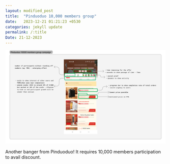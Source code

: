 ```yaml
---
layout: modified_post
title:  "Pinduoduo 10,000 members group"
date:   2023-12-21 01:21:23 +0530
categories: jekyll update
permalink: /:title
Date: 21-12-2023
---
```



<div markdown="1" style="padding: 0px;">
<img src="/assets/pinduoduo_10000_members.jpg" alt="Girl in a jacket" width= 720px >
</div>


Another banger from Pinduoduo! It requires 10,000 members participation to avail discount.